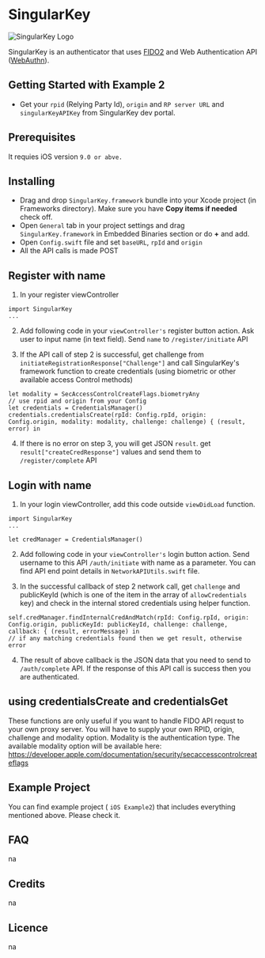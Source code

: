 # SingularKey
![SingularKey Logo](http://singularkey.com/wp-content/uploads/2018/09/SingularKeyLOGOS1.svg)

SingularKey is an authenticator that uses [FIDO2](https://fidoalliance.org) and Web Authentication API ([WebAuthn](https://www.w3.org/TR/webauthn/)). 

## Getting Started with Example 2
- Get your `rpid` (Relying Party Id), `origin` and `RP server URL` and `singularKeyAPIKey` from SingularKey dev portal.

## Prerequisites
It requies iOS version `9.0 or abve.`

## Installing
- Drag and drop `SingularKey.framework` bundle into your Xcode project (in Frameworks directory). Make sure you have **Copy items if needed** check off.
- Open `General` tab in your project settings and drag `SingularKey.framework` in Embedded Binaries section or do **+** and add.
- Open `Config.swift` file and set `baseURL`, `rpId` and `origin`
- All the API calls is made POST


## Register with name
1. In your register viewController
```
import SingularKey
...
```

2. Add following code in your `viewController's` register button action.
Ask user to input name (in text field). Send `name` to `/register/initiate` API

3. If the API call of step 2 is successful, get challenge from `initiateRegistrationResponse["Challenge"]` and call SingularKey's framework function to create credentials (using biometric or other available access Control methods)

```
let modality = SecAccessControlCreateFlags.biometryAny
// use rpid and origin from your Config
let credentials = CredentialsManager()
credentials.credentialsCreate(rpId: Config.rpId, origin: Config.origin, modality: modality, challenge: challenge) { (result, error) in
```

4. If there is no error on step 3, you will get JSON `result`.
get `result["createCredResponse"]` values and send them to `/register/complete` API


## Login with name
1. In your login viewController, add this code outside `viewDidLoad` function.
```
import SingularKey
...

let credManager = CredentialsManager()
```

2. Add following code in your `viewController's` login button action.
Send username to this API `/auth/initiate` with name as a parameter. You can find API end point details in `NetworkAPIUtils.swift` file.

3. In the successful callback of step 2 network call, get `challenge` and publicKeyId (which is one of the item in the array of `allowCredentials` key) and check in the internal stored credentials using helper function.


```
self.credManager.findInternalCredAndMatch(rpId: Config.rpId, origin: Config.origin, publicKeyId: publicKeyId, challenge: challenge, callback: { (result, errorMessage) in
// if any matching credentials found then we get result, otherwise error
```
4. The result of above callback is the JSON data that you need to send to `/auth/complete` API. If the response of this API call is success then you are authenticated.

## using credentialsCreate and credentialsGet
These functions are only useful if you want to handle FIDO API requst to your own proxy server. You will have to supply your own RPID, origin, challenge and modality option.
Modality is the authentication type. The available modality option will be available here: https://developer.apple.com/documentation/security/secaccesscontrolcreateflags


## Example Project 
You can find example project ( `iOS Example2`) that includes everything mentioned above. Please check it.

## FAQ
na

## Credits
na

## Licence
na
